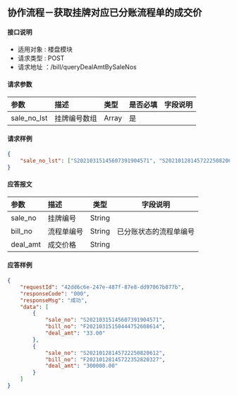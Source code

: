 ## 协作流程－获取挂牌对应已分账流程单的成交价

#### 接口说明
* 适用对象 : 楼盘模块
* 请求类型 : POST
* 请求地址 ：/bill/queryDealAmtBySaleNos

#### 请求参数

| 参数 | 描述 | 类型 | 是否必填 | 字段说明 |
|:----|:-----|:----|:-----|:----|
| sale_no_lst | 挂牌编号数组 | Array | 是 |  |

#### 请求样例
```json
{
    "sale_no_lst": ["S20210315145607391904571", "S20210128145722250820612"]
}
```

#### 应答报文
| 参数 | 描述 | 类型 | 字段说明 |
| :---- | :----- | ----- | ----- |
| sale_no | 挂牌编号 | String |  |
| bill_no | 流程单编号 | String | 已分账状态的流程单编号 |
| deal_amt | 成交价格 | String |  |

#### 应答样例
```json
{
    "requestId": "42dd6c6e-247e-487f-87e8-dd97067b877b",
    "responseCode": "000",
    "responseMsg": "成功",
    "data": [
        {
            "sale_no": "S20210315145607391904571",
            "bill_no": "F20210315150444752608614",
            "deal_amt": "33.00"
        },
        {
            "sale_no": "S20210128145722250820612",
            "bill_no": "F20210128145722352820327",
            "deal_amt": "300000.00"
        }
    ]
}
```